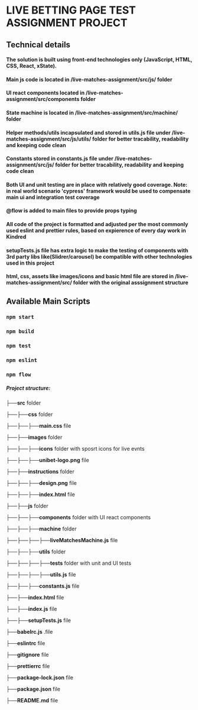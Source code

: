 
# LIVE BETTING PAGE TEST ASSIGNMENT PROJECT

## Technical details

#### The solution is built using front-end technologies only (JavaScript, HTML, CSS, React, xState).
#### Main js code is located in /live-matches-assignment/src/js/ folder
#### UI react components located in /live-matches-assignment/src/components folder
#### State machine is located in /live-matches-assignment/src/machine/ folder
#### Helper methods/utils incapsulated and stored in utils.js file under /live-matches-assignment/src/js/utils/ folder for better tracability, readability and keeping code clean
#### Constants stored in constants.js file under /live-matches-assignment/src/js/ folder for better tracability, readability and keeping code clean
#### Both UI and unit testing are in place with relatively good coverage. Note: in real world scenario 'cypress' framework would be used to compensate main ui and integration test coverage
#### @flow is added to main files to provide props typing
#### All code of the project is formatted and adjusted per the most commonly used eslint and prettier rules, based on expierence of every day work in Kindred
#### setupTests.js file has extra logic to make the testing of components with 3rd party libs like(Slidrer/carousel) be compatible with other technologies used in this project
#### html, css, assets like images/icons and basic html file are stored in /live-matches-assignment/src/ folder with the original asssignment structure


## Available Main Scripts

### `npm start`
### `npm build`
### `npm test`
### `npm eslint`
### `npm flow`


##### Project structure: #####


├──**src** folder

├──├──**css** folder

├──├──├──**main.css** file

├──├──**images** folder

├──├──├──**icons** folder with sposrt icons for live evnts

├──├──├──**unibet-logo.png** file

├──├──**instructions** folder

├──├──├──**design.png** file

├──├──├──**index.html** file

├──├──**js** folder

├──├──├──**components** folder with UI react components

├──├──├──**machine** folder

├──├──├──├──**liveMatchesMachine.js** file

├──├──├──**utils** folder

├──├──├──├──**tests** folder with unit and UI tests

├──├──├──├──**utils.js** file

├──├──├──**constants.js** file

├──├──**index.html** file

├──├──**index.js** file

├──├──**setupTests.js** file

├──**babelrc.js** .file

├──**eslintrc** file

├──**gitignore** file

├──**prettierrc** file

├──**package-lock.json** file

├──**package.json** file

├──**README.md** file
